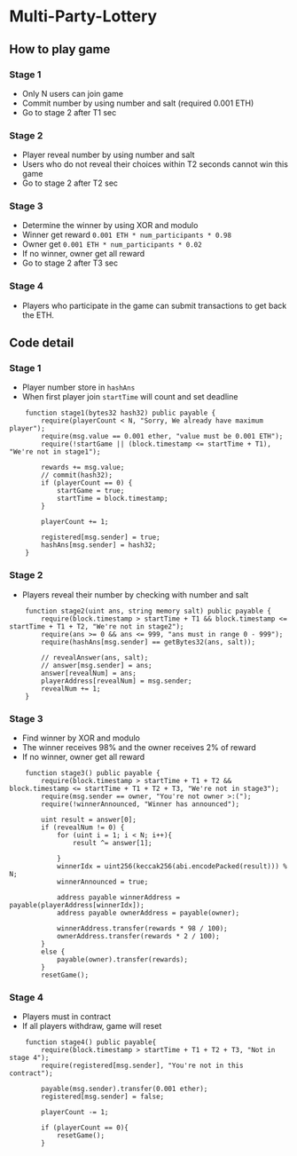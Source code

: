 # Multi-Party-Lottery

## How to play game
### Stage 1
   - Only N users can join game
   - Commit number by using number and salt (required 0.001 ETH)
   - Go to stage 2 after T1 sec
### Stage 2
   - Player reveal number by using number and salt
   - Users who do not reveal their choices within T2 seconds cannot win this game
   - Go to stage 2 after T2 sec
### Stage 3
   - Determine the winner by using XOR and modulo
   - Winner get reward `0.001 ETH * num_participants * 0.98`
   - Owner get `0.001 ETH * num_participants * 0.02`
   - If no winner, owner get all reward
   - Go to stage 2 after T3 sec
### Stage 4
   - Players who participate in the game can submit transactions to get back the ETH.
  
## Code detail
### Stage 1
- Player number store in `hashAns`
- When first player join `startTime` will count and set deadline
```solidity
    function stage1(bytes32 hash32) public payable {
        require(playerCount < N, "Sorry, We already have maximum player");
        require(msg.value == 0.001 ether, "value must be 0.001 ETH");
        require(!startGame || (block.timestamp <= startTime + T1), "We're not in stage1");
        
        rewards += msg.value;
        // commit(hash32);
        if (playerCount == 0) {
            startGame = true;
            startTime = block.timestamp;
        }

        playerCount += 1;

        registered[msg.sender] = true;
        hashAns[msg.sender] = hash32;
    }
```

### Stage 2
   - Players reveal their number by checking with number and salt
```solidity
    function stage2(uint ans, string memory salt) public payable {
        require(block.timestamp > startTime + T1 && block.timestamp <= startTime + T1 + T2, "We're not in stage2");
        require(ans >= 0 && ans <= 999, "ans must in range 0 - 999");
        require(hashAns[msg.sender] == getBytes32(ans, salt));

        // revealAnswer(ans, salt);
        // answer[msg.sender] = ans;
        answer[revealNum] = ans;
        playerAddress[revealNum] = msg.sender;
        revealNum += 1;
    }
```
### Stage 3
   - Find winner by XOR and modulo
   - The winner receives 98% and the owner receives 2% of reward
   - If no winner, owner get all reward
```solidity
    function stage3() public payable {
        require(block.timestamp > startTime + T1 + T2 && block.timestamp <= startTime + T1 + T2 + T3, "We're not in stage3");
        require(msg.sender == owner, "You're not owner >:(");
        require(!winnerAnnounced, "Winner has announced");
        
        uint result = answer[0];
        if (revealNum != 0) {
            for (uint i = 1; i < N; i++){
                result ^= answer[1];

            }
            winnerIdx = uint256(keccak256(abi.encodePacked(result))) % N;
            winnerAnnounced = true;

            address payable winnerAddress = payable(playerAddress[winnerIdx]);
            address payable ownerAddress = payable(owner);

            winnerAddress.transfer(rewards * 98 / 100);
            ownerAddress.transfer(rewards * 2 / 100);
        }
        else {
            payable(owner).transfer(rewards);
        }
        resetGame();
```
### Stage 4
   - Players must in contract
   - If all players withdraw, game will reset
```solidity
    function stage4() public payable{
        require(block.timestamp > startTime + T1 + T2 + T3, "Not in stage 4");
        require(registered[msg.sender], "You're not in this contract");

        payable(msg.sender).transfer(0.001 ether);
        registered[msg.sender] = false;

        playerCount -= 1;

        if (playerCount == 0){
            resetGame();
        }
```
